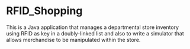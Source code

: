 # RFID_Shopping
This is a Java application that manages a departmental store inventory using RFID as key in a doubly-linked list and also to write a simulator that allows merchandise to be manipulated within the store.
